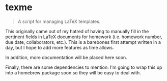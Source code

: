 # texme
> A script for managing LaTeX templates.

This originally came out of my hatred of having to manually fill in the pertinent
fields in LaTeX documents for homework (i.e. homework number, due date, collaborators, etc.).
This is a barebones first attempt written in a day, but I hope to add more 
features as time allows.

In addition, more documentation will be placed here soon. 

Finally, there are some dependencies to mention. I'm going to wrap this up
into a homebrew package soon so they will be easy to deal with.
